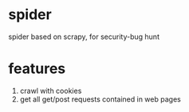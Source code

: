 # spider
spider based on scrapy, for security-bug hunt

# features  
1. crawl with cookies  
2. get all get/post requests contained in web pages
